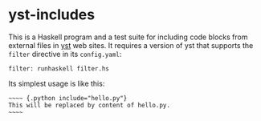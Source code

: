 # yst-includes

This is a Haskell program and a test suite for including code blocks
from external files in [yst](http://github.com/jgm/yst/) web sites. It
requires a version of yst that supports the `filter` directive in its
`config.yaml`:

~~~~
filter: runhaskell filter.hs
~~~~

Its simplest usage is like this:

~~~~~~
~~~~ {.python include="hello.py"}
This will be replaced by content of hello.py.
~~~~
~~~~~~
